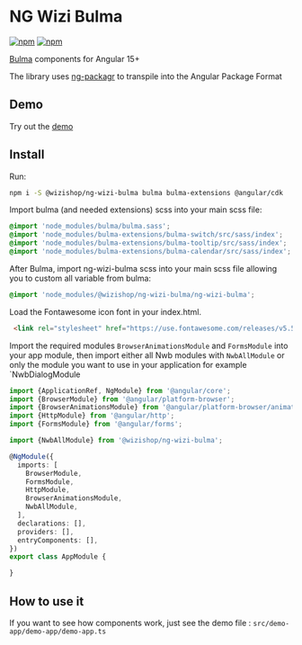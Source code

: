 # NG Wizi Bulma

[![npm](https://img.shields.io/npm/v/@wizishop/ng-wizi-bulma.svg)](https://www.npmjs.com/package/@wizishop/ng-wizi-bulma)
[![npm](https://img.shields.io/npm/dm/@wizishop/ng-wizi-bulma.svg)](https://www.npmjs.com/package/@wizishop/ng-wizi-bulma)

[Bulma](http://bulma.io/) components for Angular 15+

The library uses [ng-packagr](https://github.com/dherges/ng-packagr) to transpile into the Angular Package Format

## Demo

Try out the [demo](https://ng-wizi-bulma.firebaseapp.com/)

## Install

Run:

```sh
npm i -S @wizishop/ng-wizi-bulma bulma bulma-extensions @angular/cdk
```

Import bulma (and needed extensions) scss into your main scss file:

```scss
@import 'node_modules/bulma/bulma.sass';
@import 'node_modules/bulma-extensions/bulma-switch/src/sass/index';
@import 'node_modules/bulma-extensions/bulma-tooltip/src/sass/index';
@import 'node_modules/bulma-extensions/bulma-calendar/src/sass/index';
```

After Bulma, import ng-wizi-bulma scss into your main scss file allowing you to custom all variable from bulma:

```scss
@import 'node_modules/@wizishop/ng-wizi-bulma/ng-wizi-bulma';
```

Load the Fontawesome icon font in your index.html.

```html
 <link rel="stylesheet" href="https://use.fontawesome.com/releases/v5.5.0/css/all.css" crossorigin="anonymous">
```

Import the required modules `BrowserAnimationsModule` and `FormsModule` into your app module, then
import either all Nwb modules with `NwbAllModule` or only the module you want to use in your application for example `NwbDialogModule

```ts
import {ApplicationRef, NgModule} from '@angular/core';
import {BrowserModule} from '@angular/platform-browser';
import {BrowserAnimationsModule} from '@angular/platform-browser/animations';
import {HttpModule} from '@angular/http';
import {FormsModule} from '@angular/forms';

import {NwbAllModule} from '@wizishop/ng-wizi-bulma';

@NgModule({
  imports: [
    BrowserModule,
    FormsModule,
    HttpModule,
    BrowserAnimationsModule,
    NwbAllModule,
  ],
  declarations: [],
  providers: [],
  entryComponents: [],
})
export class AppModule {

}
```

## How to use it

If you want to see how components work, just see the demo file : `src/demo-app/demo-app/demo-app.ts`
